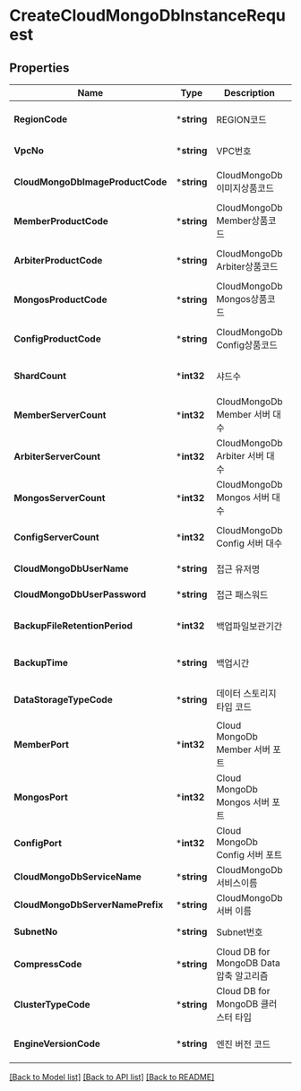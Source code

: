 # CreateCloudMongoDbInstanceRequest

## Properties
Name | Type | Description | Notes
------------ | ------------- | ------------- | -------------
**RegionCode** | ***string** | REGION코드 | [optional] [default to null]
**VpcNo** | ***string** | VPC번호 | [default to null]
**CloudMongoDbImageProductCode** | ***string** | CloudMongoDb이미지상품코드 | [optional] [default to null]
**MemberProductCode** | ***string** | CloudMongoDb Member상품코드 | [optional] [default to null]
**ArbiterProductCode** | ***string** | CloudMongoDb Arbiter상품코드 | [optional] [default to null]
**MongosProductCode** | ***string** | CloudMongoDb Mongos상품코드 | [optional] [default to null]
**ConfigProductCode** | ***string** | CloudMongoDb Config상품코드 | [optional] [default to null]
**ShardCount** | ***int32** | 샤드수 | [optional] [default to null]
**MemberServerCount** | ***int32** | CloudMongoDb Member 서버 대수 | [optional] [default to null]
**ArbiterServerCount** | ***int32** | CloudMongoDb Arbiter 서버 대수 | [optional] [default to null]
**MongosServerCount** | ***int32** | CloudMongoDb Mongos 서버 대수 | [optional] [default to null]
**ConfigServerCount** | ***int32** | CloudMongoDb Config 서버 대수 | [optional] [default to null]
**CloudMongoDbUserName** | ***string** | 접근 유저명 | [default to null]
**CloudMongoDbUserPassword** | ***string** | 접근 패스워드 | [default to null]
**BackupFileRetentionPeriod** | ***int32** | 백업파일보관기간 | [optional] [default to null]
**BackupTime** | ***string** | 백업시간 | [optional] [default to null]
**DataStorageTypeCode** | ***string** | 데이터 스토리지 타입 코드 | [optional] [default to null]
**MemberPort** | ***int32** | Cloud MongoDb Member 서버 포트 | [optional] [default to null]
**MongosPort** | ***int32** | Cloud MongoDb Mongos 서버 포트 | [optional] [default to null]
**ConfigPort** | ***int32** | Cloud MongoDb Config 서버 포트 | [optional] [default to null]
**CloudMongoDbServiceName** | ***string** | CloudMongoDb서비스이름 | [default to null]
**CloudMongoDbServerNamePrefix** | ***string** | CloudMongoDb 서버 이름 | [default to null]
**SubnetNo** | ***string** | Subnet번호 | [default to null]
**CompressCode** | ***string** | Cloud DB for MongoDB Data 압축 알고리즘 | [optional] [default to null]
**ClusterTypeCode** | ***string** | Cloud DB for MongoDB 클러스터 타입 | [optional] [default to null]
**EngineVersionCode** | ***string** | 엔진 버전 코드 | [optional] [default to null]

[[Back to Model list]](../README.md#documentation-for-models) [[Back to API list]](../README.md#documentation-for-api-endpoints) [[Back to README]](../README.md)


